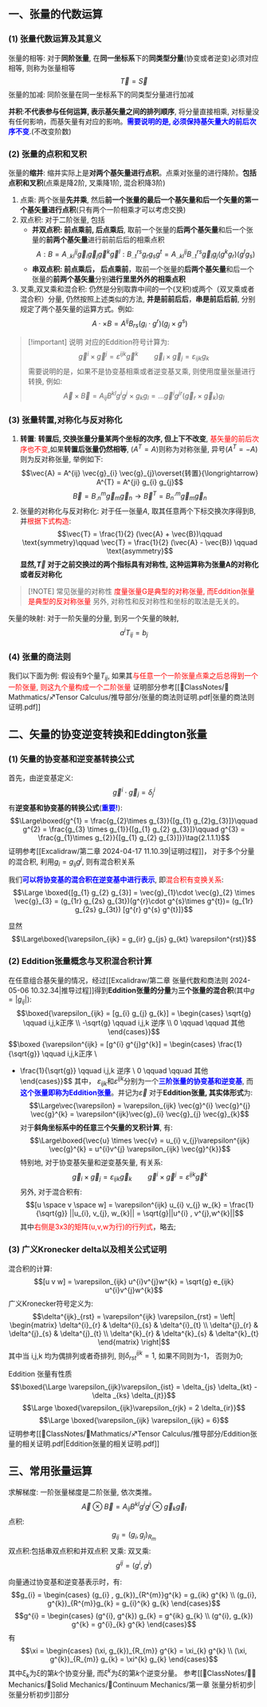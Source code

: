 ## 一、张量的代数运算
### (1) 张量代数运算及其意义
张量的相等: 对于**同阶张量**, 在**同一坐标系**下的**同类型分量**(协变或者逆变)必须对应相等, 则称为张量相等 
$$\vec{T} = \vec{S}$$
张量的加减: 同阶张量在同一坐标系下的同类型分量进行加减

**并积**:**不代表参与任何运算, 表示基矢量之间的排列顺序**, 将分量直接相乘, 对标量没有任何影响，而基矢量有对应的影响。<b><mark style="background: transparent; color: blue">需要说明的是, 必须保持基矢量大的前后次序不变</mark></b>.(不改变阶数)

### (2) 张量的点积和叉积
张量的**缩并**: 缩并实际上是**对两个基矢量进行点积**。点乘对张量的进行降阶。**包括点积和叉积**(点乘是降2阶, 叉乘降1阶, 混合积降3阶)

1. 点乘: 两个张量**先并乘**, 然后**前一个张量的最后一个基矢量和后一个矢量的第一个基矢量进行点积**(只有两个一阶相乘才可以考虑交换)
2. 双点积: 对于二阶张量, 包括
	- **并双点积: 前点乘前, 后点乘后**, 取前一个张量的**后两个基矢量**和后一个张量的**前两个基矢量**进行前前后后的相乘点积
$$A:B =  A^{ij}_{.. kl} \vec{g}_{i}\vec{g}_{j}\vec{g}^{k}\vec{g}^{l} : B^{rs} _{.. t}g_{r}  g_{s}g^{t} = A^{ij}_{.. kl}B^{rs}_{..t }\vec{g}_{i} g_{j}(g^{k}g_{r})(g^{l}g_{s})$$
	- **串双点积: 前点乘后， 后点乘前**，取前一个张量的**后两个基矢量**和后一个张量的**前两个基矢量**分别**进行里里外外的相乘点积**
3. 叉乘,双叉乘和混合积: 仍然是分别取靠中间的一个(叉积)或两个（双叉乘或者混合积）分量, 仍然按照上述类似的方法, **并是前前后后**，**串是前后后前**, 分别规定了两个基矢量的运算方式。例如:
$$A \cdot  \times B = A^{ij}B_{rs} (g_{i} \cdot g^{r})(g_{j} \times g^{s})$$

> [!important] 说明
> 对应的Eddition符号计算为:
> $$\vec{g}^{i} \times  \vec{g}^{j}  = \varepsilon^{ijk} \vec{g}^{k}\qquad \vec{g}_{i} \times \vec{g}_{j} = \varepsilon_{ijk} g_{k}$$
> 需要说明的是，如果不是协变基相乘或者逆变基叉乘, 则使用度量张量进行转换, 例如:
> $$\vec{A} \times \vec{B} = A_{ij} B^{kl} g^{i} g^{j}\times g_{k} g_{l} = \dots \vec{g}^{i} g^{jr} (\vec{g}_{r} \times \vec{g}_{k}) g_{l}$$
> 

### (3) 张量转置,对称化与反对称化
1. **转置**: **转置后, 交换张量分量某两个坐标的次序, 但上下不改变**, <mark style="background: transparent; color: red">基矢量的前后次序也不变</mark>,如果**转置后张量仍然相等**, $(A^T = A)$则称为对称张量, 异号$(A^T = -A)$则为反对称张量, 举例如下:
$$\vec{A} = A^{ij} \vec{g}_{i}  \vec{g}_{j}\overset{转置}{\longrightarrow} A^{T} = A^{ji} g_{i} g_{j}$$
$$\vec{B} = B^{m}_{.n} \vec{g}_{m} \vec{g}_{n} \rightarrow \vec{B}^{T} = B_{n}^{.m} \vec{g}_{m} \vec{g}_{n}$$
2. 张量的对称化与反对称化:
对于任一张量$A$, 取其任意两个下标交换次序得到B, 并<mark style="background: transparent; color: red">根据下式构造</mark>:
$$\vec{T} = \frac{1}{2} (\vec{A} + \vec{B})\qquad  \text{symmetry}\qquad \vec{T} =  \frac{1}{2} (\vec{A} - \vec{B}) \qquad \text{asymmetry}$$
**显然,$\vec{T}$ 对于之前交换过的两个指标具有对称性, 这种运算称为张量A的对称化或者反对称化**

> [!NOTE] 常见张量的对称性
> <mark style="background: transparent; color: red">度量张量G是典型的对称张量, 而Eddition张量是典型的反对称张量</mark>
> 另外, 对称性和反对称性和坐标的取法是无关的。

矢量的映射: 对于一阶矢量的分量, 到另一个矢量的映射,
$$a^{i}  T_{ij} = b_{j}$$
### (4) 张量的商法则
我们以下面为例: 假设有9个量$T_{ij}$, 如果其<mark style="background: transparent; color: red">与任意一个一阶张量点乘之后总得到一个一阶张量, 则这九个量构成一个二阶张量</mark>
证明部分参考[[📘ClassNotes/📐Mathmatics/♐Tensor Calculus/推导部分/张量的商法则证明.pdf|张量的商法则证明.pdf]]

## 二、矢量的协变逆变转换和Eddington张量
### (1) 矢量的协变基和逆变基转换公式
首先，由逆变基定义:
$$\vec{g}^{i}\cdot  \vec{g}_{j} = \delta^{i}_{j}$$
有**逆变基和协变基的转换公式**(<b><mark style="background: transparent; color: blue">重要!</mark></b>):
$$\Large\boxed{g^{1} = \frac{g_{2}\times  g_{3}}{[g_{1} g_{2}g_{3}]}\qquad  g^{2} = \frac{g_{3} \times  g_{1}}{[g_{1} g_{2} g_{3}]}\qquad  g^{3} = \frac{g_{1}\times  g_{2}}{[g_{1} g_{2} g_{3}]}}\tag{2.1.1.1}$$
证明参考[[Excalidraw/第二章 2024-04-17 11.10.39|证明过程]]， 对于多个分量的混合积, 利用$g_{i} = g_{ij} g^{j}$, 则有混合积关系

我们<b><mark style="background: transparent; color: blue">可以将协变基的混合积在逆变基中进行表示</mark></b>, 即<mark style="background: transparent; color: red">混合积有变换关系</mark>:
$$\Large \boxed{[g_{1} g_{2} g_{3}] = \vec{g}_{1}\cdot \vec{g}_{2} \times \vec{g}_{3} = (g_{1r} g_{2s} g_{3t})(g^{r}\cdot g^{s}\times g^{t})= (g_{1r} g_{2s} g_{3t}) [g^{r} g^{s} g^{t}]}$$

显然
$$\Large\boxed{\varepsilon_{ijk} = g_{ir} g_{js} g_{kt} \varepsilon^{rst}}$$
### (2) Eddition张量概念与叉积混合积计算
在任意组合基矢量的情况，经过[[Excalidraw/第二章 张量代数和商法则 2024-05-06 10.32.34|推导过程]]得到**Eddition张量的分量**为**三个张量的混合积**(其中$g = |g_{ij}|$):
$$\boxed{\varepsilon_{ijk} = [g_{i} g_{j} g_{k}] =  \begin{cases}
\sqrt{g}  \qquad   i,j,k正序 \\
-\sqrt{g} \qquad  i,j,k 逆序 \\
0 \qquad \qquad 其他
\end{cases}}$$
$$\boxed {\varepsilon^{ijk} = [g^{i} g^{j}g^{k}] = \begin{cases}
\frac{1}{\sqrt{g}}  \qquad   i,j,k正序 \\
- \frac{1}{\sqrt{g}} \qquad  i,j,k 逆序 \\
0 \qquad \qquad 其他
\end{cases}}$$
其中， $\varepsilon_{ijk}$和$\varepsilon^{ijk}$分别为一个<b><mark style="background: transparent; color: blue">三阶张量的协变基和逆变基</mark></b>, 而<b><mark style="background: transparent; color: blue">这个张量即称为Eddition张量</mark></b>。并记为$\vec{\varepsilon}$
对于**Eddition张量, 其实体形式**为:
$$\Large\vec{\varepsilon} = \varepsilon_{ijk} \vec{g}^{i} \vec{g}^{j} \vec{g}^{k} = \varepsilon^{ijk}\vec{g}_{i} \vec{g}_{j} \vec{g}_{k}$$
对于**斜角坐标系中的任意三个矢量的叉积计算**, 有:
$$\Large\boxed{\vec{u} \times  \vec{v}  =  u_{i} v_{j}\varepsilon^{ijk} \vec{g}^{k} = u^{i}v^{j} \varepsilon_{ijk} \vec{g}^{k}}$$
特别地, 对于协变基矢量和逆变基矢量, 有关系:
$$\vec{g}_{i} \times  \vec{g}_{j} = \varepsilon_{ijk} \vec{g}_{k}\qquad \vec{g}^{i} \times  \vec{g}^{j} = \varepsilon^{ijk} \vec{g}^{k}$$
另外, 对于混合积有:
$$[u \space v \space w] = \varepsilon^{ijk} u_{i} v_{j} w_{k} = \frac{1}{\sqrt{g}} ||u_{i}, v_{j}, w_{k}|| = \sqrt{g}||u^{i} , v^{j},w^{k}||$$
其中<mark style="background: transparent; color: red">右侧是3x3的矩阵(u,v,w为行)的行列式</mark>，略去;

### (3) 广义Kronecker delta以及相关公式证明
混合积的计算: 
$$[u v w] = \varepsilon_{ijk} u^{i}v^{j}w^{k} =  \sqrt{g} e_{ijk} u^{i}v^{j}w^{k}$$
广义Kronecker符号定义为:
$$\delta^{ijk}_{rst} = \varepsilon^{ijk} \varepsilon_{rst} = \left| \begin{matrix}
\delta^{i}_{r} & \delta^{i}_{s} &  \delta^{i}_{t}  \\ 
\delta^{j}_{r} & \delta^{j}_{s} &  \delta^{j}_{t}  \\ 
\delta^{k}_{r} & \delta^{k}_{s} &  \delta^{k}_{t} 
\end{matrix} \right|$$
其中当 i,j,k 均为偶排列或者奇排列, 则$\delta^{ijk}_{rst} = 1$, 如果不同则为-1， 否则为0;

Eddition 张量有性质
$$\boxed{\Large \varepsilon_{ijk}\varepsilon_{ist} = \delta_{js} \delta_{kt} - \delta _{ks} \delta_{jt}}$$
$$\Large \boxed{\varepsilon_{ijk}\varepsilon_{rjk} =  2 \delta_{ir}}$$
$$\Large \boxed{\varepsilon_{ijk} \varepsilon_{ijk} =  6}$$
证明参考[[📘ClassNotes/📐Mathmatics/♐Tensor Calculus/推导部分/Eddition张量的相关证明.pdf|Eddition张量的相关证明.pdf]] 

## 三、常用张量运算
求解梯度: 一阶张量梯度是二阶张量, 依次类推。
$$\vec{A} \otimes \vec{B} = A_{ij} B^{kl}g^{i}  g^{j}  \otimes \vec{g}_{k}\vec{g}_{l}$$
点积:
$$g_{ij} = (g_{i}, g_{j})_{R_{m}}$$
双点积:包括串双点积和并双点积
叉乘:
双叉乘:
$$g^{ij} = (g^{i}, g^{j})$$

向量通过协变基和逆变基表示时，有: 
$$g_{i} = \begin{cases}
(g_{i} , g_{k})_{R^{m}}g^{k} = g_{ik} g^{k}  \\
(g_{i}, g^{k})_{R^{m}}g_{k} = g_{i}^{k} g_{k}
\end{cases}$$
$$g^{i} = \begin{cases}
(g^{i}, g^{k}) g_{k}  = g^{ik} g_{k}   \\
(g^{i}, g_{k}) g^{k} = g^{i}_{k} g^{k} 
\end{cases}$$
有
$$\xi = \begin{cases}
(\xi, g_{k})_{R_{m}} g^{k}  = \xi_{k} g^{k} \\
(\xi, g^{k})_{R_{m}} g_{k}  = \xi^{k} g_{k}
\end{cases}$$
其中$\xi_{k}$为$\xi$的第$k$个协变分量, 而$\xi^{k}$为$\xi$的第$k$个逆变分量。
参考[[📘ClassNotes/👨‍🔧Mechanics/🕋Solid Mechanics/🧊Continuum Mechanics/第一章 张量分析初步|张量分析初步]]部分